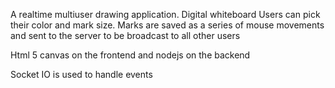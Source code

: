 A realtime multiuser drawing application. Digital whiteboard
Users can pick their color and mark size. Marks are saved as a series of mouse movements and sent to the server to be broadcast to all other users

Html 5 canvas on the frontend and nodejs on the backend

Socket IO is used to handle events
